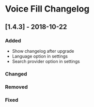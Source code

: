 # Voice Fill Changelog

## [1.4.3] - 2018-10-22
### Added
- Show changelog after upgrade
- Language option in settings
- Search provider option in settings
### Changed
### Removed
### Fixed
